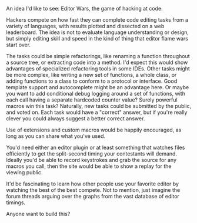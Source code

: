 <!--
.. title: 'Editor Wars'
.. date: 2012/08/16 23:44
.. slug: editor-wars
.. link:
.. description:
.. tags: programming editors
-->


An idea I'd like to see: Editor Wars, the game of hacking at code.

Hackers compete on how fast they can complete code editing tasks from
a variety of languages, with results plotted and dissected on a 
web leaderboard. The idea is not to evaluate language understanding or
design, but simply editing skill and speed in the kind of thing that
editor flame wars start over. 

The tasks could be simple refactorings, like renaming a function
throughout a source tree, or extracting code into a method. I'd expect
this would show advantages of specialized refactoring tools in some
IDEs. Other tasks might be more complex, like writing a new set of
functions, a whole class, or adding functions to a class to conform to
a protocol or interface. Good template support and autocomplete might
be an advantage here. Or maybe you want to add conditional debug
logging around a set of functions, with each call having a separate
hardcoded counter value? Surely powerful macros win this task?
Naturally, new tasks could be submitted by the public, and voted on.
Each task would have a "correct" answer, but if you're really clever
you could always suggest a better correct answer.

Use of extensions and custom macros would be happily encouraged, as
long as you can share what you've used. 

You'd need either an editor plugin or at least something that watches
files efficiently to get the split-second timing your contestants will
demand. Ideally you'd be able to record keystrokes and grab the source
for any macros you call, then the site would be able to show a replay
for the viewing public.

It'd be fascinating to learn how other people use your favorite editor
by watching the best of the best compete. Not to mention, just imagine
the forum threads arguing over the graphs from the vast database of
editor timings.

Anyone want to build this?